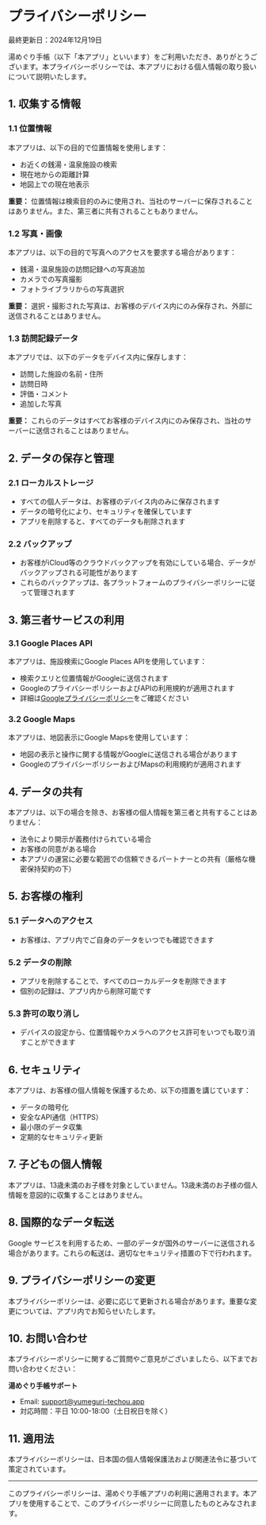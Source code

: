 # プライバシーポリシー

最終更新日：2024年12月19日

湯めぐり手帳（以下「本アプリ」といいます）をご利用いただき、ありがとうございます。本プライバシーポリシーでは、本アプリにおける個人情報の取り扱いについて説明いたします。

## 1. 収集する情報

### 1.1 位置情報
本アプリは、以下の目的で位置情報を使用します：
- お近くの銭湯・温泉施設の検索
- 現在地からの距離計算
- 地図上での現在地表示

**重要：** 位置情報は検索目的のみに使用され、当社のサーバーに保存されることはありません。また、第三者に共有されることもありません。

### 1.2 写真・画像
本アプリは、以下の目的で写真へのアクセスを要求する場合があります：
- 銭湯・温泉施設の訪問記録への写真追加
- カメラでの写真撮影
- フォトライブラリからの写真選択

**重要：** 選択・撮影された写真は、お客様のデバイス内にのみ保存され、外部に送信されることはありません。

### 1.3 訪問記録データ
本アプリでは、以下のデータをデバイス内に保存します：
- 訪問した施設の名前・住所
- 訪問日時
- 評価・コメント
- 追加した写真

**重要：** これらのデータはすべてお客様のデバイス内にのみ保存され、当社のサーバーに送信されることはありません。

## 2. データの保存と管理

### 2.1 ローカルストレージ
- すべての個人データは、お客様のデバイス内のみに保存されます
- データの暗号化により、セキュリティを確保しています
- アプリを削除すると、すべてのデータも削除されます

### 2.2 バックアップ
- お客様がiCloud等のクラウドバックアップを有効にしている場合、データがバックアップされる可能性があります
- これらのバックアップは、各プラットフォームのプライバシーポリシーに従って管理されます

## 3. 第三者サービスの利用

### 3.1 Google Places API
本アプリは、施設検索にGoogle Places APIを使用しています：
- 検索クエリと位置情報がGoogleに送信されます
- GoogleのプライバシーポリシーおよびAPIの利用規約が適用されます
- 詳細は[Googleプライバシーポリシー](https://policies.google.com/privacy)をご確認ください

### 3.2 Google Maps
本アプリは、地図表示にGoogle Mapsを使用しています：
- 地図の表示と操作に関する情報がGoogleに送信される場合があります
- GoogleのプライバシーポリシーおよびMapsの利用規約が適用されます

## 4. データの共有

本アプリは、以下の場合を除き、お客様の個人情報を第三者と共有することはありません：
- 法令により開示が義務付けられている場合
- お客様の同意がある場合
- 本アプリの運営に必要な範囲での信頼できるパートナーとの共有（厳格な機密保持契約の下）

## 5. お客様の権利

### 5.1 データへのアクセス
- お客様は、アプリ内でご自身のデータをいつでも確認できます

### 5.2 データの削除
- アプリを削除することで、すべてのローカルデータを削除できます
- 個別の記録は、アプリ内から削除可能です

### 5.3 許可の取り消し
- デバイスの設定から、位置情報やカメラへのアクセス許可をいつでも取り消すことができます

## 6. セキュリティ

本アプリは、お客様の個人情報を保護するため、以下の措置を講じています：
- データの暗号化
- 安全なAPI通信（HTTPS）
- 最小限のデータ収集
- 定期的なセキュリティ更新

## 7. 子どもの個人情報

本アプリは、13歳未満のお子様を対象としていません。13歳未満のお子様の個人情報を意図的に収集することはありません。

## 8. 国際的なデータ転送

Google サービスを利用するため、一部のデータが国外のサーバーに送信される場合があります。これらの転送は、適切なセキュリティ措置の下で行われます。

## 9. プライバシーポリシーの変更

本プライバシーポリシーは、必要に応じて更新される場合があります。重要な変更については、アプリ内でお知らせいたします。

## 10. お問い合わせ

本プライバシーポリシーに関するご質問やご意見がございましたら、以下までお問い合わせください：

**湯めぐり手帳サポート**
- Email: support@yumeguri-techou.app
- 対応時間：平日 10:00-18:00（土日祝日を除く）

## 11. 適用法

本プライバシーポリシーは、日本国の個人情報保護法および関連法令に基づいて策定されています。

---

このプライバシーポリシーは、湯めぐり手帳アプリの利用に適用されます。本アプリを使用することで、このプライバシーポリシーに同意したものとみなされます。